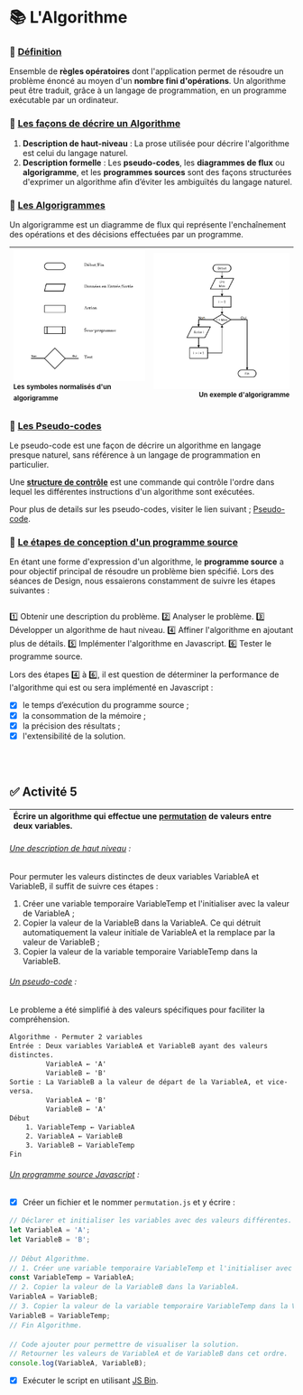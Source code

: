 # 📚 **L'Algorithme**

### 📓 [Définition](https://www.larousse.fr/dictionnaires/francais/algorithme/2238)

Ensemble de **règles opératoires** dont l'application permet de résoudre un problème énoncé au moyen d'un **nombre fini d'opérations**. Un algorithme peut être traduit, grâce à un langage de programmation, en un programme exécutable par un ordinateur.

### 📓 [Les façons de décrire un Algorithme](https://en.wikipedia.org/wiki/Algorithm#Algorithm_example)

1. **Description de haut-niveau** : La prose utilisée pour décrire l'algorithme est celui du langage naturel.
2. **Description formelle** : Les **pseudo-codes**, les **diagrammes de flux** ou **algorigramme**, et les **programmes sources** sont des façons structurées d'exprimer un algorithme afin d’éviter les ambiguïtés du langage naturel.

### 📓 [Les Algorigrammes](https://fr.wikipedia.org/wiki/Organigramme_de_programmation)

Un algorigramme est un diagramme de flux qui représente l'enchaînement des opérations et des décisions effectuées par un programme.

|![](./rsc/algorigramme-symboles.jpg)<br><sup>Les symboles normalisés d'un algorigramme</sup>|![](./rsc/algorigramme-exemple.png)<br><sup>Un exemple d'algorigramme</sup>|
| :--- | ---: |

### 📓 [Les Pseudo-codes](https://fr.wikipedia.org/wiki/Pseudo-code)

Le pseudo-code est une façon de décrire un algorithme en langage presque naturel, sans référence à un langage de programmation en particulier.

Une [**structure de contrôle**](https://docs.google.com/presentation/d/12x9VstFt7n6nlBu2-SpXZhGTJZMUByDn/edit?usp=share_link&ouid=108954906528513046604&rtpof=true&sd=true) est une commande qui contrôle l'ordre dans lequel les différentes instructions d'un algorithme sont exécutées.

Pour plus de details sur les pseudo-codes, visiter le lien suivant ; [Pseudo-code](https://info.blaisepascal.fr/pseudo-code).

### 📓 [Le étapes de conception d'un programme source](https://en.wikipedia.org/wiki/Algorithm#Design)

En étant une forme d'expression d'un algorithme, le **programme source** a pour objectif principal de résoudre un problème bien spécifié. Lors des séances de Design, nous essaierons constamment de suivre les étapes suivantes :

||
|:---|
1️⃣ Obtenir une description du problème.
2️⃣ Analyser le problème.
3️⃣ Développer un algorithme de haut niveau.
4️⃣ Affiner l'algorithme en ajoutant plus de détails.
5️⃣ Implémenter l'algorithme en Javascript.
6️⃣ Tester le programme source.

Lors des étapes 4️⃣ à 6️⃣, il est question de déterminer la performance de l'algorithme qui est ou sera implémenté en Javascript :
- [x] le temps d’exécution du programme source ;
- [x] la consommation de la mémoire ;
- [x] la précision des résultats ;
- [x] l'extensibilité de la solution.
<br>
<br>


## ✅ Activité 5

|Écrire un algorithme qui effectue une [permutation](https://fr.wikipedia.org/wiki/Permutation_(informatique)) de valeurs entre deux variables.|
|:--|
###### <u>Une description de haut niveau</u> :
Pour permuter les valeurs distinctes de deux variables VariableA et VariableB, il suffit de suivre ces étapes :
1. Créer une variable temporaire VariableTemp et l'initialiser avec la valeur de VariableA ;
2. Copier la valeur de la VariableB dans la VariableA. Ce qui détruit automatiquement la valeur initiale de VariableA et la remplace par la valeur de VariableB ;
3. Copier la valeur de la variable temporaire VariableTemp dans la VariableB.
###### <u>Un pseudo-code</u> :
Le probleme a été simplifié à des valeurs spécifiques pour faciliter la compréhension.
```
Algorithme - Permuter 2 variables
Entrée : Deux variables VariableA et VariableB ayant des valeurs distinctes.
         VariableA ← 'A'
         VariableB ← 'B'
Sortie : La VariableB a la valeur de départ de la VariableA, et vice-versa.
         VariableA ← 'B'
         VariableB ← 'A'
Début
    1. VariableTemp ← VariableA
    2. VariableA ← VariableB
    3. VariableB ← VariableTemp
Fin
```
###### <u>Un programme source Javascript</u> :
- [x] Créer un fichier et le nommer `permutation.js` et y écrire :
```javascript
// Déclarer et initialiser les variables avec des valeurs différentes.
let VariableA = 'A';
let VariableB = 'B';

// Début Algorithme.
// 1. Créer une variable temporaire VariableTemp et l'initialiser avec la valeur de VariableA.
const VariableTemp = VariableA;
// 2. Copier la valeur de la VariableB dans la VariableA.
VariableA = VariableB;
// 3. Copier la valeur de la variable temporaire VariableTemp dans la VariableB.
VariableB = VariableTemp;
// Fin Algorithme.

// Code ajouter pour permettre de visualiser la solution.
// Retourner les valeurs de VariableA et de VariableB dans cet ordre.
console.log(VariableA, VariableB);
```
- [x] Exécuter le script en utilisant [JS Bin](https://jsbin.com/cubedorifu/edit?js,console). 
